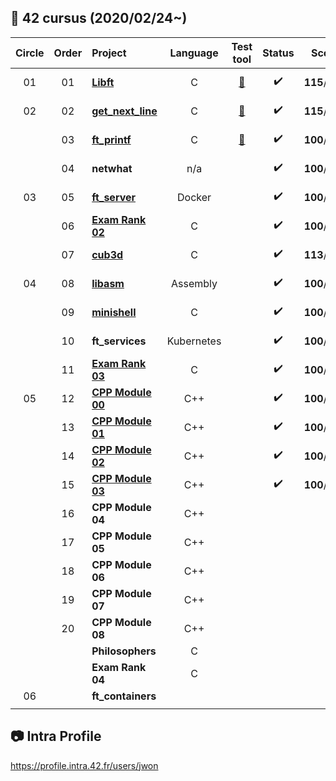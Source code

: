 ##  :notebook_with_decorative_cover: 42 cursus (2020/02/24~)

| Circle | Order | Project                                                      |  Language  |                          Test tool                           |       Status       |    Score    |    Pass    |  Level   |
| :----: | :---: | :----------------------------------------------------------- | :--------: | :----------------------------------------------------------: | :----------------: | :---------: | :--------: | :------: |
|   01   |  01   | [**Libft**](https://github.com/jwon42/42cursus_01_Libft)     |     C      | [:link:](https://github.com/jwon42/42cursus_01_Libft#link-test-tools-links) | :heavy_check_mark: | **115**/100 | 2020-04-16 |   1.03   |
|   02   |  02   | [**get_next_line**](https://github.com/jwon42/42cursus_02_get_next_line) |     C      | [:link:](https://github.com/jwon42/42cursus_02_get_next_line#link-test-tools-links) | :heavy_check_mark: | **115**/100 | 2020-04-17 |   1.48   |
|        |  03   | [**ft_printf**](https://github.com/jwon42/42cursus_03_ft_printf) |     C      | [:link:](https://github.com/jwon42/42cursus_03_ft_printf#link-test-tools-links) | :heavy_check_mark: | **100**/100 | 2020-05-04 |   1.88   |
|        |  04   | **netwhat**                                                  |    n/a     |                                                              | :heavy_check_mark: | **100**/100 | 2020-05-05 |   2.03   |
|   03   |  05   | [**ft_server**](https://github.com/jwon42/42cursus_05_ft_server) |   Docker   |                                                              | :heavy_check_mark: | **100**/100 | 2020-05-07 |   2.30   |
|        |  06   | [**Exam Rank 02**](https://github.com/jwon42/42cursus_06_exam_rank_02) |     C      |                                                              | :heavy_check_mark: | **100**/100 | 2020-06-02 |   2.30   |
|        |  07   | [**cub3d**](https://github.com/jwon42/42cursus_07_cub3d)     |     C      |                                                              | :heavy_check_mark: | **113**/100 | 2020-08-05 |   3.16   |
|   04   |  08   | [**libasm**](https://github.com/jwon42/42cursus_08_libasm)   |  Assembly  |                                                              | :heavy_check_mark: | **100**/100 | 2020-09-02 |   3.36   |
|        |  09   | [**minishell**](https://github.com/jwon42/42cursus_09_minishell) |     C      |                                                              | :heavy_check_mark: | **100**/100 | 2020-09-14 |   3.95   |
|        |  10   | **ft_services**                                              | Kubernetes |                                                              | :heavy_check_mark: | **100**/100 | 2020-10-24 |   4.06   |
|        |  11   | [**Exam Rank 03**](https://github.com/jwon42/42cursus_11_exam_rank_03) |     C      |                                                              | :heavy_check_mark: | **100**/100 | 2020-10-30 |   4.06   |
|   05   |  12   | [**CPP Module 00**](https://github.com/jwon42/42cursus_12_CPP_Module/tree/master/00) |    C++     |                                                              | :heavy_check_mark: | **100**/100 | 2020-11-16 |   4.06   |
|        |  13   | [**CPP Module 01**](https://github.com/jwon42/42cursus_12_CPP_Module/tree/master/01) |    C++     |                                                              | :heavy_check_mark: | **100**/100 | 2021-01-20 |   4.06   |
|        |  14   | [**CPP Module 02**](https://github.com/jwon42/42cursus_12_CPP_Module/tree/master/02) |    C++     |                                                              | :heavy_check_mark: | **100**/100 | 2021-01-21 |   4.06   |
|        |  15   | [**CPP Module 03**](https://github.com/jwon42/42cursus_12_CPP_Module/tree/master/03) |    C++     |                                                              | :heavy_check_mark: | **100**/100 | 2021-01-23 | **4.06** |
|        |  16   | **CPP Module 04**                                            |    C++     |                                                              |                    |             |            |          |
|        |  17   | **CPP Module 05**                                            |    C++     |                                                              |                    |             |            |          |
|        |  18   | **CPP Module 06**                                            |    C++     |                                                              |                    |             |            |          |
|        |  19   | **CPP Module 07**                                            |    C++     |                                                              |                    |             |            |          |
|        |  20   | **CPP Module 08**                                            |    C++     |                                                              |                    |             |            |          |
|        |       | **Philosophers**                                             |     C      |                                                              |                    |             |            |          |
|        |       | **Exam Rank 04**                                             |     C      |                                                              |                    |             |            |          |
|   06   |       | **ft_containers**                                            |            |                                                              |                    |             |            |          |
|        |       |                                                              |            |                                                              |                    |             |            |          |

## :camera: Intra Profile

https://profile.intra.42.fr/users/jwon


